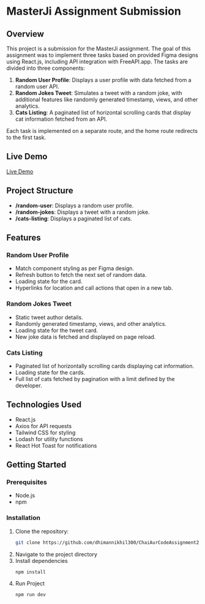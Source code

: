 # MasterJi Assignment Submission

## Overview

This project is a submission for the MasterJi assignment. The goal of this assignment was to implement three tasks based on provided Figma designs using React.js, including API integration with FreeAPI.app. The tasks are divided into three components:

1. **Random User Profile**: Displays a user profile with data fetched from a random user API.
2. **Random Jokes Tweet**: Simulates a tweet with a random joke, with additional features like randomly generated timestamp, views, and other analytics.
3. **Cats Listing**: A paginated list of horizontal scrolling cards that display cat information fetched from an API.

Each task is implemented on a separate route, and the home route redirects to the first task.

## Live Demo

[Live Demo](https://66bd02207cf6ac175976e888--exquisite-druid-f6ae6e.netlify.app/)


## Project Structure

- **/random-user**: Displays a random user profile.
- **/random-jokes**: Displays a tweet with a random joke.
- **/cats-listing**: Displays a paginated list of cats.

## Features

### Random User Profile
- Match component styling as per Figma design.
- Refresh button to fetch the next set of random data.
- Loading state for the card.
- Hyperlinks for location and call actions that open in a new tab.

### Random Jokes Tweet
- Static tweet author details.
- Randomly generated timestamp, views, and other analytics.
- Loading state for the tweet card.
- New joke data is fetched and displayed on page reload.

### Cats Listing
- Paginated list of horizontally scrolling cards displaying cat information.
- Loading state for the cards.
- Full list of cats fetched by pagination with a limit defined by the developer.

## Technologies Used

- React.js
- Axios for API requests
- Tailwind CSS for styling
- Lodash for utility functions
- React Hot Toast for notifications

## Getting Started

### Prerequisites

- Node.js
- npm

### Installation

1. Clone the repository:
   ```bash
   git clone https://github.com/dhimannikhil300/ChaiAurCodeAssignment2.git
2. Navigate to the project directory
3. Install dependencies
    ```
    npm install
4. Run Project 
    ```
    npm run dev
